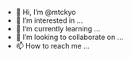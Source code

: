 - 👋 Hi, I’m @mtckyo
- 👀 I’m interested in ...
- 🌱 I’m currently learning ...
- 💞️ I’m looking to collaborate on ...
- 📫 How to reach me ...

<!---
mtckyo/mtckyo is a ✨ special ✨ repository because its `README.md` (this file) appears on your GitHub profile.
You can click the Preview link to take a look at your changes.
--->
